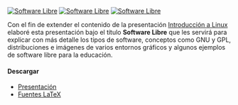 
<a href="software-libre/screenshot-1.png"><img src="software-libre/screenshot-1-small.png" alt="Software Libre"></a> <a href="software-libre/screenshot-2.png"><img src="software-libre/screenshot-2-small.png" alt="Software Libre"></a> <a href="software-libre/screenshot-3.png"><img src="software-libre/screenshot-3-small.png" alt="Software Libre"></a>

Con el fin de extender el contenido de la presentación [Introducción a Linux](introduccion-linux.html) elaboré esta presentación bajo el título **Software Libre** que les servirá para explicar con más detalle los tipos de software, conceptos como GNU y GPL, distribuciones e imágenes de varios entornos gráficos y algunos ejemplos de software libre para la educación.

#### Descargar

* [Presentación](software-libre/software-libre.pdf)
* [Fuentes LaTeX](presentacion-software-libre-fuentes.tar.gz)
